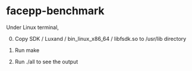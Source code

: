facepp-benchmark
================

Under Linux terminal,

0. Copy SDK / Luxand / bin_linux_x86_64 / libfsdk.so to /usr/lib directory

1. Run make

2. Run ./all to see the output
